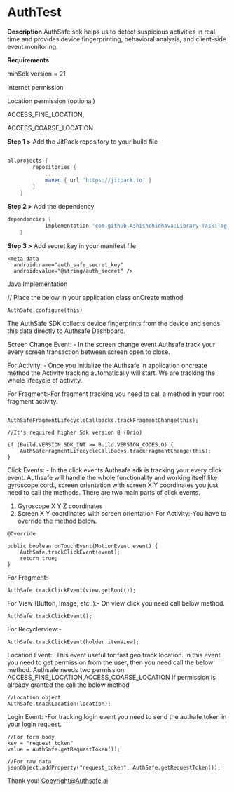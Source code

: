 # AuthTest

**Description**
AuthSafe sdk helps us to detect suspicious activities in real time and provides device fingerprinting, behavioral analysis, and client-side event monitoring. 

**Requirements**

minSdk version = 21 

Internet permission 

Location permission (optional) 

ACCESS_FINE_LOCATION, 

ACCESS_COARSE_LOCATION  

**Step 1 >**  Add the JitPack repository to your build file

```gradle

allprojects {
		repositories {
			...
			maven { url 'https://jitpack.io' }
		}
	}
  ```
**Step 2 >** Add the dependency

```gradle
dependencies {
	        implementation 'com.github.Ashishchidhava:Library-Task:Tag'
	}
  ```
  
**Step 3 >** Add secret key in your manifest file
  ```
  <meta-data 
    android:name="auth_safe_secret_key" 
    android:value="@string/auth_secret" /> 
  ```
  
  Java Implementation 
  
  // Place the below in your application class onCreate method 

```
AuthSafe.configure(this) 
```
The AuthSafe SDK collects device fingerprints from the device and sends this data directly to Authsafe Dashboard.  

Screen Change Event: - In the screen change event Authsafe track your every screen transaction between screen open to close. 

For Activity: - Once you initialize the Authsafe in application oncreate method the Activity tracking automatically will start. 
We are tracking the whole lifecycle of activity. 

For Fragment:-For fragment tracking you need to call a method in your root fragment activity. 

```

AuthSafeFragmentLifecycleCallbacks.trackFragmentChange(this); 

//It's required higher Sdk version 8 (Orio) 

if (Build.VERSION.SDK_INT >= Build.VERSION_CODES.O) { 
    AuthSafeFragmentLifecycleCallbacks.trackFragmentChange(this); 
} 

```
Click Events: - In the click events Authsafe sdk is tracking your every click event. Authsafe will handle the whole functionality and working itself like gyroscope cord., screen orientation with screen X Y coordinates you just need to call the methods. 
There are two main parts of click events. 

1. Gyroscope X Y Z coordinates 
2. Screen X Y coordinates with screen orientation 
For Activity:-You have to override the method below. 

```
@Override 

public boolean onTouchEvent(MotionEvent event) { 
    AuthSafe.trackClickEvent(event); 
    return true; 
} 

```

For Fragment:-

```
AuthSafe.trackClickEvent(view.getRoot()); 
```

For View (Button, Image, etc..):- On view click you need call below method. 

```
AuthSafe.trackClickEvent(); 
```

For Recyclerview:- 

```
AuthSafe.trackClickEvent(holder.itemView); 
```

Location Event: -This event useful for fast geo track location. 
In this event you need to get permission from the user, then you need call the below method. 
Authsafe needs two permission  ACCESS_FINE_LOCATION,ACCESS_COARSE_LOCATION 
If permission is already granted the call the below method   

```
//Location object
AuthSafe.trackLocation(location);
```


Login Event: -For tracking login event you need to send the authafe token in your login request. 

```
//For form body
key = "request_token" 
value = AuthSafe.getRequestToken()); 

//For raw data
jsonObject.addProperty("request_token", AuthSafe.getRequestToken()); 

```

Thank you!
Copyright@Authsafe.ai



